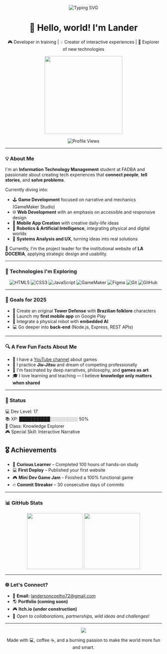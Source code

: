 <!-- SVG Typing Ani mation on Top -->
<p align="center">
  <img src="https://readme-typing-svg.demolab.com?font=Fira+Code&size=28&pause=1000&center=true&vCenter=true&width=435&lines=Hi%2C+I'm+Landerson+Coelho+Arag%C3%A3o!;Always+evolving+developer...;Creator+of+games+and+interactive+experiences." alt="Typing SVG" />
</p>

<h1 align="center">👋 Hello, world! I'm <strong>Lander</strong></h1>

<p align="center">
🎮 Developer in training | 💡 Creator of interactive experiences | 🔭 Explorer of new technologies
</p>

<p align="center">
  <img src="https://media.giphy.com/media/3o7TKtnuHOHHUjR38Y/giphy.gif" width="250"/>
</p>

<p align="center">
  <!-- Profile views badge -->
  <img src="https://komarev.com/ghpvc/?username=Sonderlan-creator&label=Profile+Views&color=0e75b6&style=flat" alt="Profile Views" />
</p>

---

### 💡 About Me

I'm an **Information Technology Management** student at FADBA and passionate about creating tech experiences that **connect people**, **tell stories**, and **solve problems**.  

Currently diving into:

- 🕹 **Game Development** focused on narrative and mechanics (GameMaker Studio)
- 🌐 **Web Development** with an emphasis on accessible and responsive design
- 📱 **Mobile App Creation** with creative daily-life ideas
- 🤖 **Robotics & Artificial Intelligence**, integrating physical and digital worlds
- 📑 **Systems Analysis and UX**, turning ideas into real solutions

💼 Currently, I'm the project leader for the institutional website of **LA DOCERIA**, applying strategic design and usability.

---

### 🚀 Technologies I'm Exploring

<div align="center">

![HTML5](https://img.shields.io/badge/HTML5-E34F26?style=for-the-badge&logo=html5&logoColor=fff)
![CSS3](https://img.shields.io/badge/CSS3-1572B6?style=for-the-badge&logo=css3&logoColor=fff)
![JavaScript](https://img.shields.io/badge/JavaScript-F7DF1E?style=for-the-badge&logo=javascript&logoColor=000)
![GameMaker](https://img.shields.io/badge/GameMaker-000000?style=for-the-badge&logo=gamemaker&logoColor=fff)
![Figma](https://img.shields.io/badge/Figma-F24E1E?style=for-the-badge&logo=figma&logoColor=fff)
![Git](https://img.shields.io/badge/Git-F05032?style=for-the-badge&logo=git&logoColor=fff)
![GitHub](https://img.shields.io/badge/GitHub-181717?style=for-the-badge&logo=github&logoColor=fff)

</div>

---

### 🎯 Goals for 2025

- 🚀 Create an original **Tower Defense** with **Brazilian folklore** characters
- 📲 Launch my **first mobile app** on Google Play
- 🤖 Integrate a physical robot with **embedded AI**
- 💻 Go deeper into **back-end** (Node.js, Express, REST APIs)

---

### 🔍 A Few Fun Facts About Me

- 🎤 I have a [YouTube channel](https://www.youtube.com/@Lander_ZZ) about games 
- 🥋 I practice **Jiu-Jitsu** and dream of competing professionally
- 🧠 I'm fascinated by deep narratives, philosophy, and **games as art**
- 🎓 I love learning and teaching — I believe **knowledge only matters when shared**

---

### 🧙 Status
💻 Dev Level: 17  
📚 XP: ██████████░░░░░░░░░ 50%  
🧠 Class: Knowledge Explorer  
🎮 Special Skill: Interactive Narrative

<div class="achievements">
  <h2>🎖️ Achievements</h2>
  <ul>
    <li>🧠 <strong>Curious Learner</strong> – Completed 100 hours of hands-on study</li>
    <li>💻 <strong>First Deploy</strong> – Published your first website</li>
    <li>🎮 <strong>Mini Dev Game Jam</strong> – Finished a 100% functional game</li>
    <li>🔥 <strong>Commit Streaker</strong> – 30 consecutive days of commits</li>
  </ul>
</div>

---

### 📊 GitHub Stats

<div align="center">

<img height="180em" src="https://github-readme-stats.vercel.app/api?username=Sonderlan-creator&show_icons=true&theme=radical&count_private=true&hide_border=true" />
<img height="180em" src="https://github-readme-stats.vercel.app/api/top-langs/?username=Sonderlan-creator&layout=compact&theme=radical&hide_border=true" />

</div>

---

### 🌐 Let's Connect?

- 📧 **Email:** [landersoncoelho72@gmail.com](mailto:landersoncoelho72@gmail.com)  
- 🌎 **Portfolio (coming soon)**  
- 🎮 **Itch.io (under construction)**  
- 🤝 *Open to collaborations, partnerships, wild ideas and challenges!*

---

<p align="center">
<img src="https://readme-typing-svg.demolab.com/?lines=Turning+ideas+into+reality...;Technology+with+purpose.;Games+that+connect.;Ever-evolving+developer.&center=true&width=440&height=45" />
</p>

<p align="center">
Made with 💻, coffee ☕, and a burning passion to make the world more fun and smart.
</p>
